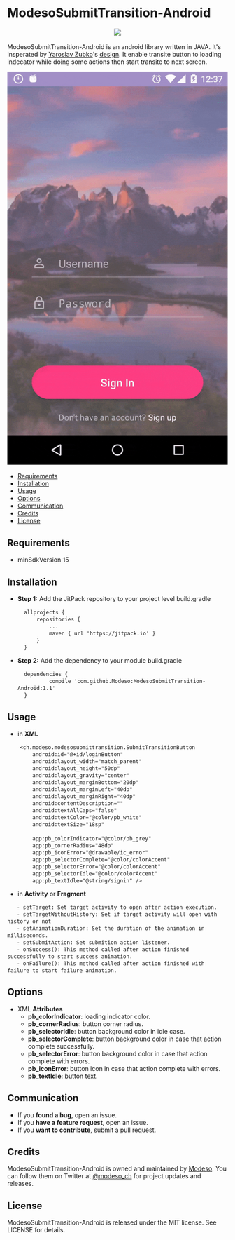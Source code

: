 # ModesoSubmitTransition-Android

<p align="center">
  <img src="https://media.licdn.com/mpr/mpr/shrink_200_200/AAEAAQAAAAAAAAZsAAAAJDM2NTU0MDA1LTA3YmEtNGUyMC05YmZjLTIxMDNlZWZlM2ZkMQ.png">
</p>

ModesoSubmitTransition-Android is an android library written in JAVA. 
It's insperated by [Yaroslav Zubko](https://dribbble.com/Yar_Z)'s [design](https://dribbble.com/shots/1945593-Login-Home-Screen).
It enable transite button to loading indecator while doing some actions then start transite to next screen.

<img src="https://github.com/Modeso/ModesoSubmitTransition-Android/blob/master/ModesoSubmitTransition.gif">

- [Requirements](#requirements)
- [Installation](#installation)
- [Usage](#usage)
- [Options](#options)
- [Communication](#communication)
- [Credits](#credits)
- [License](#license)

## Requirements

- minSdkVersion 15

## Installation

- **Step 1:** Add the JitPack repository to your project level build.gradle
  ```
  	allprojects {
		repositories {
			...
			maven { url 'https://jitpack.io' }
		}
	}
  ```
- **Step 2:** Add the dependency to your module build.gradle
  ```
  	dependencies {
	        compile 'com.github.Modeso:ModesoSubmitTransition-Android:1.1'
	}
  ```


## Usage

- in **XML**
```
    <ch.modeso.modesosubmittransition.SubmitTransitionButton
        android:id="@+id/loginButton"
        android:layout_width="match_parent"
        android:layout_height="50dp"
        android:layout_gravity="center"
        android:layout_marginBottom="20dp"
        android:layout_marginLeft="40dp"
        android:layout_marginRight="40dp"
        android:contentDescription=""
        android:textAllCaps="false"
        android:textColor="@color/pb_white"
        android:textSize="18sp"

        app:pb_colorIndicator="@color/pb_grey"
        app:pb_cornerRadius="48dp"
        app:pb_iconError="@drawable/ic_error"
        app:pb_selectorComplete="@color/colorAccent"
        app:pb_selectorError="@color/colorAccent"
        app:pb_selectorIdle="@color/colorAccent"
        app:pb_textIdle="@string/signin" />

```
- in **Activity** or **Fragment**
```
   - setTarget: Set target activity to open after action execution.
   - setTargetWithoutHistory: Set if target activity will open with history or not
   - setAnimationDuration: Set the duration of the animation in milliseconds.
   - setSubmitAction: Set submition action listener.
   - onSuccess(): This method called after action finished successfully to start success animation.
   - onFailure(): This method called after action finished with failure to start failure animation.
```

## Options
- XML **Attributes**
  - **pb_colorIndicator**: loading indicator color.
  - **pb_cornerRadius**: button corner radius.
  - **pb_selectorIdle**: button background color in idle case.
  - **pb_selectorComplete**: button background color in case that action complete successfully.
  - **pb_selectorError**: button background color in case that action complete with errors.
  - **pb_iconError**: button icon in case that action complete with errors.
  - **pb_textIdle**: button text.
  

## Communication

- If you **found a bug**, open an issue.
- If you **have a feature request**, open an issue.
- If you **want to contribute**, submit a pull request.

## Credits

ModesoSubmitTransition-Android is owned and maintained by [Modeso](http://modeso.ch). You can follow them on Twitter at [@modeso_ch](https://twitter.com/modeso_ch) for project updates and releases.

## License

ModesoSubmitTransition-Android is released under the MIT license. See LICENSE for details.
